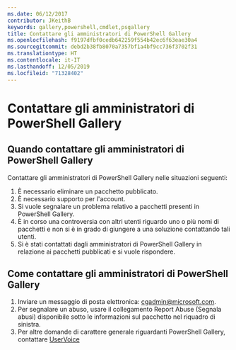 ```yaml
---
ms.date: 06/12/2017
contributor: JKeithB
keywords: gallery,powershell,cmdlet,psgallery
title: Contattare gli amministratori di PowerShell Gallery
ms.openlocfilehash: f9197dfbf0cedb642259f554b42ec6f63eae30a4
ms.sourcegitcommit: debd2b38fb8070a7357bf1a4bf9cc736f3702f31
ms.translationtype: HT
ms.contentlocale: it-IT
ms.lasthandoff: 12/05/2019
ms.locfileid: "71328402"
---
```

# <a name="contact-gallery-administrators"></a>Contattare gli amministratori di PowerShell Gallery

## <a name="when-to-contact-gallery-administrators"></a>Quando contattare gli amministratori di PowerShell Gallery

Contattare gli amministratori di PowerShell Gallery nelle situazioni seguenti:

1. È necessario eliminare un pacchetto pubblicato.
2. È necessario supporto per l'account.
3. Si vuole segnalare un problema relativo a pacchetti presenti in PowerShell Gallery.
4. È in corso una controversia con altri utenti riguardo uno o più nomi di pacchetti e non si è in grado di giungere a una soluzione contattando tali utenti.
5. Si è stati contattati dagli amministratori di PowerShell Gallery in relazione ai pacchetti pubblicati e si vuole rispondere.

## <a name="how-to-contact-gallery-administrators"></a>Come contattare gli amministratori di PowerShell Gallery

1. Inviare un messaggio di posta elettronica: cgadmin@microsoft.com.
2. Per segnalare un abuso, usare il collegamento Report Abuse (Segnala abusi) disponibile sotto le informazioni sul pacchetto nel riquadro di sinistra.
3. Per altre domande di carattere generale riguardanti PowerShell Gallery, contattare [UserVoice](http://windowsserver.uservoice.com/forums/301869-powershell)

